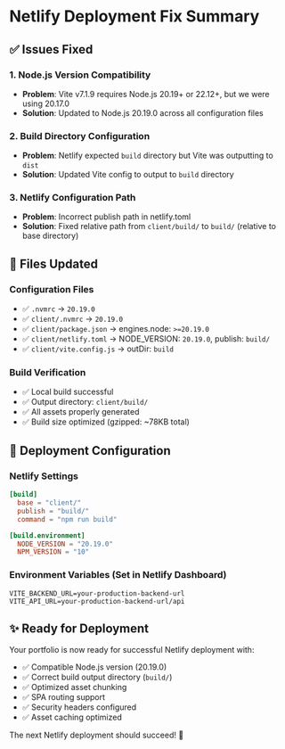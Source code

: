 # Netlify Deployment Fix Summary

## ✅ Issues Fixed

### 1. **Node.js Version Compatibility**
- **Problem**: Vite v7.1.9 requires Node.js 20.19+ or 22.12+, but we were using 20.17.0
- **Solution**: Updated to Node.js 20.19.0 across all configuration files

### 2. **Build Directory Configuration**
- **Problem**: Netlify expected `build` directory but Vite was outputting to `dist`
- **Solution**: Updated Vite config to output to `build` directory

### 3. **Netlify Configuration Path**
- **Problem**: Incorrect publish path in netlify.toml
- **Solution**: Fixed relative path from `client/build/` to `build/` (relative to base directory)

## 📁 Files Updated

### Configuration Files
- ✅ `.nvmrc` → `20.19.0`
- ✅ `client/.nvmrc` → `20.19.0`
- ✅ `client/package.json` → engines.node: `>=20.19.0`
- ✅ `client/netlify.toml` → NODE_VERSION: `20.19.0`, publish: `build/`
- ✅ `client/vite.config.js` → outDir: `build`

### Build Verification
- ✅ Local build successful
- ✅ Output directory: `client/build/`
- ✅ All assets properly generated
- ✅ Build size optimized (gzipped: ~78KB total)

## 🚀 Deployment Configuration

### Netlify Settings
```toml
[build]
  base = "client/"
  publish = "build/"
  command = "npm run build"

[build.environment]
  NODE_VERSION = "20.19.0"
  NPM_VERSION = "10"
```

### Environment Variables (Set in Netlify Dashboard)
```
VITE_BACKEND_URL=your-production-backend-url
VITE_API_URL=your-production-backend-url/api
```

## ✨ Ready for Deployment

Your portfolio is now ready for successful Netlify deployment with:
- ✅ Compatible Node.js version (20.19.0)
- ✅ Correct build output directory (`build/`)
- ✅ Optimized asset chunking
- ✅ SPA routing support
- ✅ Security headers configured
- ✅ Asset caching optimized

The next Netlify deployment should succeed! 🎉